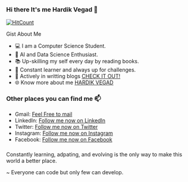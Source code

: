 ### Hi there It's me Hardik Vegad 👋

[![HitCount](http://hits.dwyl.com/Vegadhardik7/Vegadhardik7.svg)](http://hits.dwyl.com/Vegadhardik7/Vegadhardik7)

Gist About Me

- 💻 I am a Computer Science Student.
- 🤖 AI and Data Science Enthusiast.
- 📚 Up-skilling my self every day by reading books.
- 🌱 Constant learner and always up for challenges.
- 📝 Actively in writting blogs [CHECK IT OUT!](https://www.infinitycodex.in/) 
- 🌐 Know more about me [HARDIK VEGAD](https://infinitycodex.github.io/Hardik_Vegad_Resume/)


### Other places you can find me 📫

* Gmail: <a href="mailto:vegadhardik7@gmail.com">Feel Free to mail</a>
* LinkedIn: [Follow me now on LinkedIn](https://www.linkedin.com/in/vegadhardik7/)
* Twitter: [Follow me now on Twitter](https://twitter.com/InfinityCodeX1)
* Instagram: [Follow me now on Instagram](https://www.instagram.com/infinitycode_x/)
* Facebook: [Follow me now on Facebook](https://www.facebook.com/InfinitycodeX/)

###

Constantly learning, adpating, and evolving is the only way to make this world a better place.

~ Everyone can code but only few can develop.
